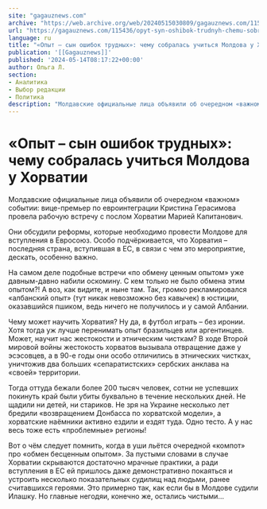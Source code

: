 ```yaml
---
site: "gagauznews.com"
archive: "https://web.archive.org/web/20240515030809/gagauznews.com/115436/opyt-syn-oshibok-trudnyh-chemu-sobralas-uchitsya-moldova-u-horvatii.html"
url: "https://gagauznews.com/115436/opyt-syn-oshibok-trudnyh-chemu-sobralas-uchitsya-moldova-u-horvatii.html"
language: ru
title: "«Опыт – сын ошибок трудных»: чему собралась учиться Молдова у Хорватии"
publication: '[[Gagauznews]]'
published: '2024-05-14T08:17:22+00:00'
author: Ольга Л.
section:
- Аналитика
- Выбор редакции
- Политика
description: "Молдавские официальные лица объявили об очередном «важном» событии: вице-премьер по евроинтеграции Кристина Герасимова провела рабочую встречу с послом Хорватии Марией Капитанович. Они обсудили реформы, которые необходимо провести Молдове для вступления в Евросоюз. Особо подчёркивается, что Хорватия – последняя страна, вступившая в ЕС, в связи с чем это мероприятие, дескать, особенно важно. На самом деле подобные встречи «по обмену ценным опытом» уже давным-давно набили оскомину. С кем только не было обмена этим опытом?! А воз, как видите, и ныне там. Так, громко рекламировался «албанский опыт» (тут никак невозможно без кавычек) в юстиции, оказавшийся пшиком, ведь ничего не получилось и у самой […]"
---
```


# «Опыт – сын ошибок трудных»: чему собралась учиться Молдова у Хорватии

Молдавские официальные лица объявили об очередном «важном» событии: вице-премьер по евроинтеграции Кристина Герасимова провела рабочую встречу с послом Хорватии Марией Капитанович.

Они обсудили реформы, которые необходимо провести Молдове для вступления в Евросоюз. Особо подчёркивается, что Хорватия – последняя страна, вступившая в ЕС, в связи с чем это мероприятие, дескать, особенно важно.

На самом деле подобные встречи «по обмену ценным опытом» уже давным-давно набили оскомину. С кем только не было обмена этим опытом?! А воз, как видите, и ныне там. Так, громко рекламировался «албанский опыт» (тут никак невозможно без кавычек) в юстиции, оказавшийся пшиком, ведь ничего не получилось и у самой Албании.

Чему может научить Хорватия? Ну да, в футбол играть – без иронии. Хотя тогда уж лучше перенимать опыт бразильцев или аргентинцев. Может, научит нас жестокости и этническим чисткам? В ходе Второй мировой войны жестокость хорватов вызывала отвращение даже у эсэсовцев, а в 90-е годы они особо отличились в этнических чистках, уничтожив два больших «сепаратистских» сербских анклава на «своей» территории.

Тогда оттуда бежали более 200 тысяч человек, сотни не успевших покинуть край были убиты буквально в течение нескольких дней. Не щадили ни детей, ни стариков. Не зря на Украине несколько лет бредили «возвращением Донбасса по хорватской модели», а хорватские наёмники активно ездили и ездят туда. Одно тесто. А у нас весь тоже есть «проблемные» регионы!

Вот о чём следует помнить, когда в уши льётся очередной «компот» про «обмен бесценным опытом». За пустыми словами в случае Хорватии скрываются достаточно мрачные практики, а ради вступления в ЕС ей пришлось даже демонстративно покаяться и устроить несколько показательных судилищ над людьми, ранее считавшихся героями. Это примерно так, как если бы в Молдове судили Илашку. Но главные негодяи, конечно же, остались чистыми…